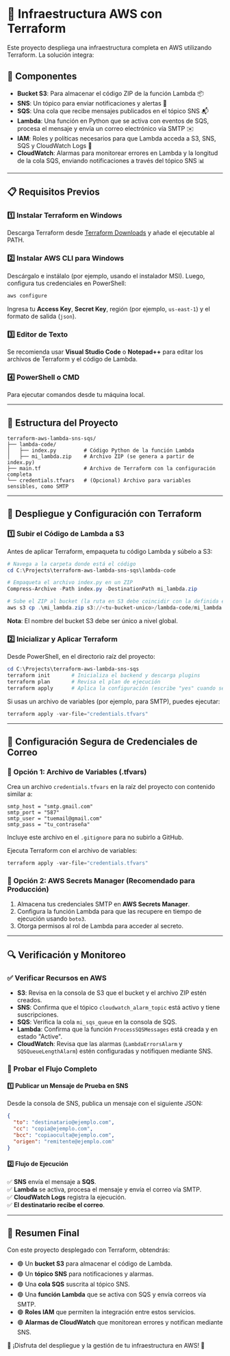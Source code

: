 # 🚀 Infraestructura AWS con Terraform

Este proyecto despliega una infraestructura completa en AWS utilizando Terraform. La solución integra:

## 📌 Componentes

- **Bucket S3**: Para almacenar el código ZIP de la función Lambda 📦
- **SNS**: Un tópico para enviar notificaciones y alertas 📣
- **SQS**: Una cola que recibe mensajes publicados en el tópico SNS 📬
- **Lambda**: Una función en Python que se activa con eventos de SQS, procesa el mensaje y envía un correo electrónico vía SMTP ✉️
- **IAM**: Roles y políticas necesarios para que Lambda acceda a S3, SNS, SQS y CloudWatch Logs 🔐
- **CloudWatch**: Alarmas para monitorear errores en Lambda y la longitud de la cola SQS, enviando notificaciones a través del tópico SNS 📊

---

## 📋 Requisitos Previos

### 1️⃣ Instalar Terraform en Windows

Descarga Terraform desde [Terraform Downloads](https://developer.hashicorp.com/terraform/downloads) y añade el ejecutable al PATH.

### 2️⃣ Instalar AWS CLI para Windows

Descárgalo e instálalo (por ejemplo, usando el instalador MSI). Luego, configura tus credenciales en PowerShell:

```powershell
aws configure
```

Ingresa tu **Access Key**, **Secret Key**, región (por ejemplo, `us-east-1`) y el formato de salida (`json`).

### 3️⃣ Editor de Texto

Se recomienda usar **Visual Studio Code** o **Notepad++** para editar los archivos de Terraform y el código de Lambda.

### 4️⃣ PowerShell o CMD

Para ejecutar comandos desde tu máquina local.

---

## 📂 Estructura del Proyecto

```
terraform-aws-lambda-sns-sqs/
├── lambda-code/
│   ├── index.py         # Código Python de la función Lambda
│   ├── mi_lambda.zip    # Archivo ZIP (se genera a partir de index.py)
├── main.tf              # Archivo de Terraform con la configuración completa
└── credentials.tfvars   # (Opcional) Archivo para variables sensibles, como SMTP
```

---

## 🔧 Despliegue y Configuración con Terraform

### 1️⃣ Subir el Código de Lambda a S3

Antes de aplicar Terraform, empaqueta tu código Lambda y súbelo a S3:

```powershell
# Navega a la carpeta donde está el código
cd C:\Projects\terraform-aws-lambda-sns-sqs\lambda-code

# Empaqueta el archivo index.py en un ZIP
Compress-Archive -Path index.py -DestinationPath mi_lambda.zip

# Sube el ZIP al bucket (la ruta en S3 debe coincidir con la definida en main.tf)
aws s3 cp .\mi_lambda.zip s3://<tu-bucket-unico>/lambda-code/mi_lambda.zip
```

**Nota**: El nombre del bucket S3 debe ser único a nivel global.

### 2️⃣ Inicializar y Aplicar Terraform

Desde PowerShell, en el directorio raíz del proyecto:

```powershell
cd C:\Projects\terraform-aws-lambda-sns-sqs
terraform init       # Inicializa el backend y descarga plugins
terraform plan       # Revisa el plan de ejecución
terraform apply      # Aplica la configuración (escribe "yes" cuando se solicite)
```

Si usas un archivo de variables (por ejemplo, para SMTP), puedes ejecutar:

```powershell
terraform apply -var-file="credentials.tfvars"
```

---

## 📧 Configuración Segura de Credenciales de Correo

### 🔹 Opción 1: Archivo de Variables (.tfvars)

Crea un archivo `credentials.tfvars` en la raíz del proyecto con contenido similar a:

```hcl
smtp_host = "smtp.gmail.com"
smtp_port = "587"
smtp_user = "tuemail@gmail.com"
smtp_pass = "tu_contraseña"
```

Incluye este archivo en el `.gitignore` para no subirlo a GitHub.

Ejecuta Terraform con el archivo de variables:

```powershell
terraform apply -var-file="credentials.tfvars"
```

### 🔹 Opción 2: AWS Secrets Manager (Recomendado para Producción)

1. Almacena tus credenciales SMTP en **AWS Secrets Manager**.
2. Configura la función Lambda para que las recupere en tiempo de ejecución usando `boto3`.
3. Otorga permisos al rol de Lambda para acceder al secreto.

---

## 🔍 Verificación y Monitoreo

### ✅ Verificar Recursos en AWS

- **S3**: Revisa en la consola de S3 que el bucket y el archivo ZIP estén creados.
- **SNS**: Confirma que el tópico `cloudwatch_alarm_topic` está activo y tiene suscripciones.
- **SQS**: Verifica la cola `mi_sqs_queue` en la consola de SQS.
- **Lambda**: Confirma que la función `ProcessSQSMessages` está creada y en estado "Active".
- **CloudWatch**: Revisa que las alarmas (`LambdaErrorsAlarm` y `SQSQueueLengthAlarm`) estén configuradas y notifiquen mediante SNS.

### 🔹 Probar el Flujo Completo

#### 1️⃣ Publicar un Mensaje de Prueba en SNS

Desde la consola de SNS, publica un mensaje con el siguiente JSON:

```json
{
  "to": "destinatario@ejemplo.com",
  "cc": "copia@ejemplo.com",
  "bcc": "copiaoculta@ejemplo.com",
  "origen": "remitente@ejemplo.com"
}
```

#### 2️⃣ Flujo de Ejecución

✅ **SNS** envía el mensaje a **SQS**.  
✅ **Lambda** se activa, procesa el mensaje y envía el correo vía SMTP.  
✅ **CloudWatch Logs** registra la ejecución.  
✅ **El destinatario recibe el correo**.  

---

## 🚀 Resumen Final

Con este proyecto desplegado con Terraform, obtendrás:

- 🟢 Un **bucket S3** para almacenar el código de Lambda.
- 🟢 Un **tópico SNS** para notificaciones y alarmas.
- 🟢 Una **cola SQS** suscrita al tópico SNS.
- 🟢 Una **función Lambda** que se activa con SQS y envía correos vía SMTP.
- 🟢 **Roles IAM** que permiten la integración entre estos servicios.
- 🟢 **Alarmas de CloudWatch** que monitorean errores y notifican mediante SNS.

🎉 ¡Disfruta del despliegue y la gestión de tu infraestructura en AWS! 🚀
